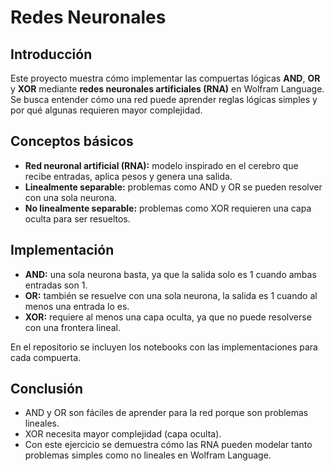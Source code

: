 # Redes Neuronales 

## Introducción

Este proyecto muestra cómo implementar las compuertas lógicas **AND**, **OR** y **XOR** mediante **redes neuronales artificiales (RNA)** en Wolfram Language. Se busca entender cómo una red puede aprender reglas lógicas simples y por qué algunas requieren mayor complejidad.


## Conceptos básicos

* **Red neuronal artificial (RNA):** modelo inspirado en el cerebro que recibe entradas, aplica pesos y genera una salida.
* **Linealmente separable:** problemas como AND y OR se pueden resolver con una sola neurona.
* **No linealmente separable:** problemas como XOR requieren una capa oculta para ser resueltos.


## Implementación

* **AND:** una sola neurona basta, ya que la salida solo es 1 cuando ambas entradas son 1.
* **OR:** también se resuelve con una sola neurona, la salida es 1 cuando al menos una entrada lo es.
* **XOR:** requiere al menos una capa oculta, ya que no puede resolverse con una frontera lineal.

En el repositorio se incluyen los notebooks con las implementaciones para cada compuerta.


## Conclusión

* AND y OR son fáciles de aprender para la red porque son problemas lineales.
* XOR necesita mayor complejidad (capa oculta).
* Con este ejercicio se demuestra cómo las RNA pueden modelar tanto problemas simples como no lineales en Wolfram Language.

